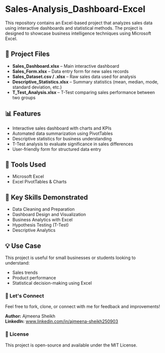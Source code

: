# Sales-Analysis_Dashboard-Excel

This repository contains an Excel-based project that analyzes sales data using interactive dashboards and statistical methods. The project is designed to showcase business intelligence techniques using Microsoft Excel.

## 📁 Project Files

- **Sales_Dashboard.xlsx** – Main interactive dashboard
- **Sales_Form.xlsx** – Data entry form for new sales records
- **Sales_Dataset.csv / .xlsx** – Raw sales data used for analysis
- **Descriptive_Statistics.xlsx** – Summary statistics (mean, median, mode, standard deviation, etc.)
- **T_Test_Analysis.xlsx** – T-Test comparing sales performance between two groups

## 📊 Features

- Interactive sales dashboard with charts and KPIs
- Automated data summarization using PivotTables
- Descriptive statistics for business understanding
- T-Test analysis to evaluate significance in sales differences
- User-friendly form for structured data entry

## 📌 Tools Used

- Microsoft Excel
- Excel PivotTables & Charts

## 🧠 Key Skills Demonstrated

- Data Cleaning and Preparation
- Dashboard Design and Visualization
- Business Analytics with Excel
- Hypothesis Testing (T-Test)
- Descriptive Analytics

## 💡 Use Case

This project is useful for small businesses or students looking to understand:
- Sales trends
- Product performance
- Statistical decision-making using Excel


### 🤝 Let's Connect

Feel free to fork, clone, or connect with me for feedback and improvements!

**Author:** Ajmeena Sheikh  
**LinkedIn:** www.linkedin.com/in/ajmeena-sheikh250903

### 📜 License

This project is open-source and available under the MIT License.
